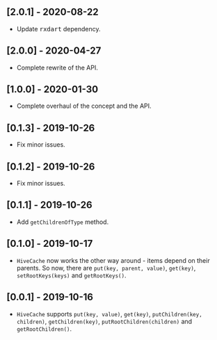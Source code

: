 ## [2.0.1] - 2020-08-22

* Update <kbd>rxdart</kbd> dependency.

## [2.0.0] - 2020-04-27

* Complete rewrite of the API.

## [1.0.0] - 2020-01-30

* Complete overhaul of the concept and the API.

## [0.1.3] - 2019-10-26

* Fix minor issues.

## [0.1.2] - 2019-10-26

* Fix minor issues.

## [0.1.1] - 2019-10-26

* Add `getChildrenOfType` method.

## [0.1.0] - 2019-10-17

* `HiveCache` now works the other way around - items depend on their parents.
  So now, there are `put(key, parent, value)`, `get(key)`, `setRootKeys(keys)`
  and `getRootKeys()`.

## [0.0.1] - 2019-10-16

* `HiveCache` supports `put(key, value)`, `get(key)`,
  `putChildren(key, children)`, `getChildren(key)`,
  `putRootChildren(children)` and `getRootChildren()`.
